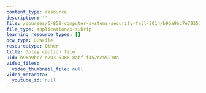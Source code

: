 ```yaml
---
content_type: resource
description: ''
file: /courses/6-858-computer-systems-security-fall-2014/b96a9bc7e79353868abff452de55210a_yRVZPvHYHzw.vtt
file_type: application/x-subrip
learning_resource_types: []
ocw_type: OCWFile
resourcetype: Other
title: 3play caption file
uid: b96a9bc7-e793-5386-8abf-f452de55210a
video_files:
  video_thumbnail_file: null
video_metadata:
  youtube_id: null
---
```


